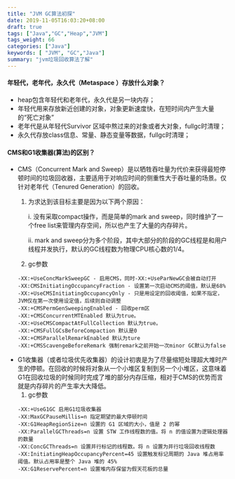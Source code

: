 ```yaml
---
title: "JVM GC算法初探"
date: 2019-11-05T16:03:20+08:00
draft: true
tags: ["Java","GC","Heap","JVM"]
tags_weight: 66
categories: ["Java"]
keywords: [ "JVM", "GC","Java"]
summary: "jvm垃圾回收算法了解"
---
```


#### 年轻代，老年代，永久代（Metaspace ）存放什么对象？
* heap包含年轻代和老年代，永久代是另一块内存；
* 年轻代用来存放新近创建的对象，对象更新速度快，在短时间内产生大量的“死亡对象”
* 老年代是从年轻代Survivor 区域中熬过来的对象或者大对象，fullgc时清理；
* 永久代存放class信息、常量、静态变量等数据，fullgc时清理；

#### CMS和G1收集器(算法)的区别？
* CMS（Concurrent Mark and Sweep）是以牺牲吞吐量为代价来获得最短停顿时间的垃圾回收器，主要适用于对响应时间的侧重性大于吞吐量的场景。仅针对老年代（Tenured Generation）的回收。
    1. 为求达到该目标主要是因为以下两个原因：
    
        i.  没有采取compact操作，而是简单的mark and sweep，同时维护了一个free list来管理内存空间，所以也产生了大量的内存碎片。
        
        ii. mark and sweep分为多个阶段，其中大部分的阶段的GC线程是和用户线程并发执行，默认的GC线程数为物理CPU核心数的1/4。
    2. gc参数
  ```
  -XX:+UseConcMarkSweepGC - 启用CMS，同时-XX:+UseParNewGC会被自动打开
  -XX:CMSInitiatingOccupancyFraction - 设置第一次启动CMS的阈值，默认是68%
  -XX:+UseCMSInitiatingOccupancyOnly - 只是用设定的回收阈值，如果不指定，JVM仅在第一次使用设定值，后续则自动调整
  -XX:+CMSPermGenSweepingEnabled - 回收perm区
  -XX:+CMSConcurrentMTEnabled 默认为true。
  -XX:+UseCMSCompactAtFullCollection 默认为true。
  -XX:+CMSFullGCsBeforeCompaction 默认是0
  -XX:+CMSParallelRemarkEnabled 默认为ture
  -XX:+CMSScavengeBeforeRemark 强制remark之前开始一次minor GC默认为false
  ```
* G1收集器（或者垃圾优先收集器）的设计初衷是为了尽量缩短处理超大堆时产生的停顿。在回收的时候将对象从一个小堆区复制到另一个小堆区，这意味着G1在回收垃圾的时候同时完成了堆的部分内存压缩，相对于CMS的优势而言就是内存碎片的产生率大大降低。
  1. gc参数
  ```
  -XX:+UseG1GC 启用G1垃圾收集器
  -XX:MaxGCPauseMillis=n 指定期望的最大停顿时间
  -XX:G1HeapRegionSize=n 设置的 G1 区域的大小，值是 2 的幂
  -XX:ParallelGCThreads=n 设置 STW 工作线程数的值。将 n 的值设置为逻辑处理器的数量
  -XX:ConcGCThreads=n 设置并行标记的线程数。将 n 设置为并行垃圾回收线程数 
  -XX:InitiatingHeapOccupancyPercent=45 设置触发标记周期的 Java 堆占用率阈值。默认占用率是整个 Java 堆的 45%
  -XX:G1ReservePercent=n 设置堆内存保留为假天花板的总量
  ```